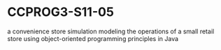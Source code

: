 # CCPROG3-S11-05
a convenience store simulation modeling the operations of a small retail store using object-oriented programming principles in Java
